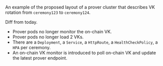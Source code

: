 An example of the proposed layout of a prover cluster that describes VK rotation from `ceremony123` to `ceremony124`.

Diff from today.
- Prover pods no longer monitor the on-chain VK.
- Prover pods no longer load 2 VKs.
- There are a `Deployment`, a `Service`, a `HttpRoute`, a `HealthCheckPolicy`, a `HPA` per ceremony.
- An on-chain VK monitor is introduced to poll on-chain VK and update the latest prover endpoint.
